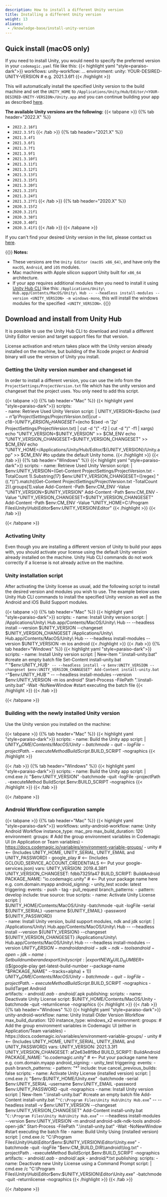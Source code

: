 ```yaml
---
description: How to install a different Unity version
title: Installing a different Unity version
weight: 13
aliases:
 - /knowledge-base/install-unity-version
---
```



## Quick install (macOS only)

If you need to install Unity, you would need to specify the preferred version in your `codemagic.yaml` file like this:
{{< highlight yaml "style=paraiso-dark">}}
workflows:
  unity-workflow:
      ...
      environment:
        unity: YOUR-DESIRED-UNITY-VERSION # e.g. 2021.3.6f1
{{< /highlight >}}

This will automatically install the specified Unity version to the build machine and set the `UNITY_HOME` to `/Applications/Unity/Hub/Editor/<YOUR-DESIRED-UNITY-VERSION>/Unity.app` and you can continue building your app as described [here](../yaml-quick-start/building-a-unity-app/).


**The available Unity versions are the following:**
{{< tabpane >}}
{{% tab header="2022.X" %}}
- `2022.2.16f1`
- `2022.3.5f1`
{{< /tab >}}
{{% tab header="2021.X" %}}
- `2021.3.4f1`
- `2021.3.6f1`
- `2021.3.7f1`
- `2021.3.9f1`
- `2021.3.10f1`
- `2021.3.11f1`
- `2021.3.12f1`
- `2021.3.13f1`
- `2021.3.15f1`
- `2021.3.20f1`
- `2021.3.23f1`
- `2021.3.24f1`
- `2021.3.27f1`
{{< /tab >}}
{{% tab header="2020.X" %}}
- `2020.3.15f2`
- `2020.3.21f1`
- `2020.3.38f1`
- `2020.3.40f1`
- `2020.3.41f1`
{{< /tab >}}
{{< /tabpane >}}

If you can't find your desired Unity version in the list, please contact us [here](https://codemagic.io/contact/).

{{<notebox>}}
**Notes:**
- These versions are the `Unity Editor (macOS x86_64)`, and have only the `macOS`, `Android`, and `iOS` modules.
- Mac machines with Apple silicon support Unity built for `x86_64` architecture.
- If your app requires additional modules then you need to install it using [Unity Hub CLI](./-others/install-unity-version/#unity-installation-script) like this: `/Applications/Unity\ Hub.app/Contents/MacOS/Unity\ Hub -- --headless install-modules --version <UNITY_VERSION> -m windows-mono`, this will install the windows modules for the specified` <UNITY_VERSION>`.
{{</notebox>}}

## Download and install from Unity Hub
It is possible to use the Unity Hub CLI to download and install a different Unity Editor version and target support files for that version. 

License activation and return takes place with the Unity version already installed on the machine, but building of the Xcode project or Android binary will use the version of Unity you install. 


### Getting the Unity version number and changeset id

In order to install a different version, you can use the info from the `ProjectSettings/ProjectVersion.txt` file which has the unity version and changeset that the project uses.
You only need to add this script.

{{< tabpane >}}
{{% tab header="Mac" %}}
{{< highlight yaml "style=paraiso-dark">}}
    scripts:  
      - name: Retrieve Used Unity Version
        script: | 
          UNITY_VERSION=$(echo $(sed -n '1p' ProjectSettings/ProjectVersion.txt) | cut -c 18-)
          UNITY_VERSION_CHANGESET=$(echo $(sed -n '2p' ProjectSettings/ProjectVersion.txt) | cut -d "(" -f2 | cut -d ")" -f1 | xargs)
          echo "UNITY_VERSION=$UNITY_VERSION" >> $CM_ENV
          echo "UNITY_VERSION_CHANGESET=$UNITY_VERSION_CHANGESET" >> $CM_ENV
          echo "UNITY_HOME=/Applications/Unity/Hub/Editor/${UNITY_VERSION}/Unity.app" >> $CM_ENV #to update the default Unity home.
{{< /highlight >}}
{{< /tab >}}
{{% tab header="Windows" %}}
{{< highlight yaml "style=paraiso-dark">}}
    scripts: 
      - name: Retrieve Used Unity Version
        script: | 
          $env:UNITY_VERSION=(Get-Content ProjectSettings/ProjectVersion.txt -TotalCount 1).Substring(17)
          $env:UNITY_VERSION_CHANGESET=([regex] "\((.*)\)").match((Get-Content ProjectSettings/ProjectVersion.txt -TotalCount 2)).groups[1].value
          Add-Content -Path $env:CM_ENV -Value "UNITY_VERSION=$UNITY_VERSION"
          Add-Content -Path $env:CM_ENV -Value "UNITY_VERSION_CHANGESET=$UNITY_VERSION_CHANGESET"
          Add-Content -Path $env:CM_ENV -Value "UNITY_HOME=C:\Program Files\Unity\Hub\Editor\$env:UNITY_VERSION\Editor"
{{< /highlight >}}
{{< /tab >}}


{{< /tabpane >}}

### Activating Unity
Even though you are installing a different version of Unity to build your apps with, you should activate your license using the default Unity version already installed on the machine. Unity Hub CLI commands do not work correctly if a license is not already active on the machine.


### Unity installation script
After activating the Unity license as usual, add the following script to install the desired version and modules you wish to use. The example below uses Unity Hub CLI commands to install the specified Unity version as well as the Android and iOS Build Support modules.

{{< tabpane >}}
{{% tab header="Mac" %}}
{{< highlight yaml "style=paraiso-dark">}}
  scripts: 
    - name: Install Unity version
      script: |  
        /Applications/Unity\ Hub.app/Contents/MacOS/Unity\ Hub -- --headless install --version $UNITY_VERSION --changeset $UNITY_VERSION_CHANGESET 
        /Applications/Unity\ Hub.app/Contents/MacOS/Unity\ Hub -- --headless install-modules --version $UNITY_VERSION -m ios android 
{{< /highlight >}}
{{< /tab >}}
{{% tab header="Windows" %}}
{{< highlight yaml "style=paraiso-dark">}}
  scripts: 
    - name: Install Unity version
      script: |  
        New-Item ".\install-unity.bat" #create an empty batch file
        Set-Content install-unity.bat "`"$env:UNITY_HUB`" -- --headless install -v $env:UNITY_VERSION --changeset $env:UNITY_VERSION_CHANGESET"
        Add-Content install-unity.bat "`"$env:UNITY_HUB`" -- --headless install-modules --version $env:UNITY_VERSION -m ios android"
        Start-Process -FilePath ".\install-unity.bat" -Wait -NoNewWindow #start executing the batch file
{{< /highlight >}}
{{< /tab >}}

{{< /tabpane >}}


### Building with the newly installed Unity version

Use the Unity version you installed on the machine:

{{< tabpane >}}
{{% tab header="Mac" %}}
{{< highlight yaml "style=paraiso-dark">}}
  scripts:
    - name: Build the Unity app
      script: |  
        $UNITY_HOME/Contents/MacOS/Unity -batchmode -quit -logFile -projectPath . -executeMethod BuildScript.$BUILD_SCRIPT -nographics
{{< /highlight >}}

{{< /tab >}}
{{% tab header="Windows" %}}
{{< highlight yaml "style=paraiso-dark">}}
  scripts:
    - name: Build the Unity app
      script: |  
        cmd.exe /c "$env:UNITY_VERSION" -batchmode -quit -logFile -projectPath . -executeMethod BuildScript.$env:BUILD_SCRIPT -nographics
{{< /highlight >}}
{{< /tab >}}

{{< /tabpane >}}

### Android Workflow configuration sample
{{< tabpane >}}
{{% tab header="Mac" %}}
{{< highlight yaml "style=paraiso-dark">}}
workflows:
  unity-android-workflow:
      name: Unity Android Workflow
      instance_type: mac_pro
      max_build_duration: 120
      environment:
        groups:
          # Add the group environment variables in Codemagic UI (in Application or Team variables) - https://docs.codemagic.io/variables/environment-variable-groups/
          - unity # <-- (Includes UNITY_HOME, UNITY_SERIAL, UNITY_EMAIL and UNITY_PASSWORD)
          - google_play # <-- (Includes GCLOUD_SERVICE_ACCOUNT_CREDENTIALS <-- Put your google-services.json)
        vars:
          UNITY_VERSION: 2019.4.38f1
          UNITY_VERSION_CHANGESET: fdbb7325fa47
          BUILD_SCRIPT: BuildAndroid
          PACKAGE_NAME: "io.codemagic.unity" # <-- Put your package name here e.g. com.domain.myapp
        android_signing:
        - unity_test
        xcode: latest
      triggering:
        events:
          - push
          - tag
          - pull_request
        branch_patterns:
          - pattern: develop
            include: true
            source: true
      scripts:
        - name: Activate Unity License
          script: |  
            $UNITY_HOME/Contents/MacOS/Unity -batchmode -quit -logFile -serial ${UNITY_SERIAL} -username ${UNITY_EMAIL} -password ${UNITY_PASSWORD}      
        - name: Install Unity version, build support modules, ndk and jdk
          script: |  
            /Applications/Unity\ Hub.app/Contents/MacOS/Unity\ Hub -- --headless install --version ${UNITY_VERSION} --changeset ${UNITY_VERSION_CHANGESET}
            /Applications/Unity\ Hub.app/Contents/MacOS/Unity\ Hub -- --headless install-modules --version ${UNITY_VERSION} -m android android-sdk-ndk-tools android-open-jdk          
        - name: Set build number and export Unity
          script: | 
            export NEW_BUILD_NUMBER=$(($(google-play get-latest-build-number --package-name "$PACKAGE_NAME" --tracks=alpha) + 1))
            $UNITY_HOME/Contents/MacOS/Unity -batchmode -quit -logFile -projectPath . -executeMethod BuildScript.$BUILD_SCRIPT -nographics -buildTarget Android      
      artifacts:
        - android/*.aab
        - android/*.apk
      publishing:
        scripts:
          - name: Deactivate Unity License
            script: $UNITY_HOME/Contents/MacOS/Unity -batchmode -quit -returnlicense -nographics
{{< /highlight >}}
{{< /tab >}}
{{% tab header="Windows" %}}
{{< highlight yaml "style=paraiso-dark">}}
 unity-android-workflow:
    name: Unity Install Older Version Workflow
    max_build_duration: 120
    instance_type: windows_x2
    environment:
      groups:
        # Add the group environment variables in Codemagic UI (either in Application/Team variables) - https://docs.codemagic.io/variables/environment-variable-groups/
        - unity # <-- (Includes UNITY_HOME, UNITY_SERIAL, UNITY_EMAIL and UNITY_PASSWORD)
      vars:
        UNITY_VERSION: 2021.3.3f1
        UNITY_VERSION_CHANGESET: af2e63e8f9bd
        BUILD_SCRIPT: BuildAndroid
        PACKAGE_NAME: "io.codemagic.unity" # <-- Put your package name here e.g. com.domain.myapp
      android_signing:
        - unity_test
    triggering:
      events:
        - push
      branch_patterns:
        - pattern: "*"
          include: true
      cancel_previous_builds: false
    scripts:
      - name: Activate Unity License (installed version)
        script: | 
          cmd.exe /c "$env:$UNITY_HOME/Unity.exe" -batchmode -serial $env:UNITY_SERIAL -username $env:UNITY_EMAIL -password $env:UNITY_PASSWORD -quit -nographics
      - name: Install Unity version
        script: | 
          New-Item ".\install-unity.bat" #create an empty batch file
          Add-Content install-unity.bat "`"C:\Program Files\Unity Hub\Unity Hub.exe`" -- --headless install -v $env:UNITY_VERSION --changeset $env:UNITY_VERSION_CHANGESET"
          Add-Content install-unity.bat "`C:\Program Files\Unity Hub\Unity Hub.exe`" -- --headless install-modules --version $env:UNITY_VERSION -m android android-sdk-ndk-tools android-open-jdk"
          Start-Process -FilePath ".\install-unity.bat" -Wait -NoNewWindow #start executing the batch file
      - name: Build Unity Using (installed version)
        script: | 
          cmd.exe /c "C:\Program Files\Unity\Hub\Editor\$env:$UNITY_VERSION\Editor\Unity.exe" -batchmode -quit -logFile "$env:CM_BUILD_DIR\\android\\log.txt" -projectPath . -executeMethod BuildScript.$env:BUILD_SCRIPT -nographics
    artifacts:
      - android/*.aab
      - android/*.apk
      - android/*.txt
    publishing:
      scripts:
        - name: Deactivate new Unity License using a Command Prompt
          script: | 
            cmd.exe /c "C:\Program Files\Unity\Hub\Editor\$env:$UNITY_VERSION\Editor\Unity.exe" -batchmode -quit -returnlicense -nographics 
{{< /highlight >}}
{{< /tab >}}

{{< /tabpane >}}
